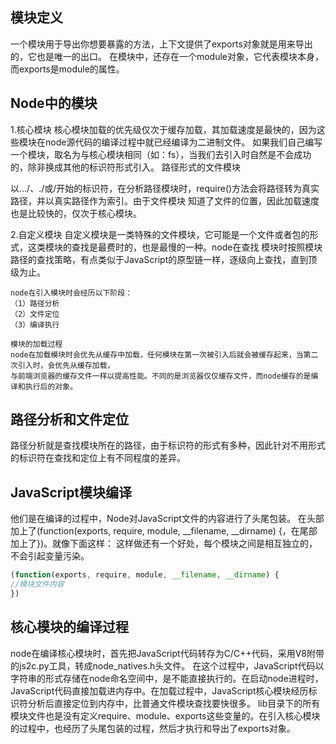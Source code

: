 
## 模块定义
一个模块用于导出你想要暴露的方法，上下文提供了exports对象就是用来导出的，它也是唯一的出口。
在模块中，还存在一个module对象，它代表模块本身，而exports是module的属性。

## Node中的模块
1.核心模块
核心模块加载的优先级仅次于缓存加载，其加载速度是最快的，因为这些模块在node源代码的编译过程中就已经编译为二进制文件。
如果我们自己编写一个模块，取名为与核心模块相同（如：fs），当我们去引入时自然是不会成功的，除非换成其他的标识符形式引入。
路径形式的文件模块

以…/、./或/开始的标识符，在分析路径模块时，require()方法会将路径转为真实路径，并以真实路径作为索引。由于文件模块
知道了文件的位置，因此加载速度也是比较快的，仅次于核心模块。

2.自定义模块
自定义模块是一类特殊的文件模块，它可能是一个文件或者包的形式，这类模块的查找是最费时的，也是最慢的一种。node在查找
模块时按照模块路径的查找策略，有点类似于JavaScript的原型链一样，逐级向上查找，直到顶级为止。


```
node在引入模块时会经历以下阶段：
（1）路径分析
（2）文件定位
（3）编译执行

模块的加载过程
node在加载模块时会优先从缓存中加载，任何模块在第一次被引入后就会被缓存起来，当第二次引入时，会优先从缓存加载，
与前端浏览器的缓存文件一样以提高性能。不同的是浏览器仅仅缓存文件，而node缓存的是编译和执行后的对象。
```

## 路径分析和文件定位
路径分析就是查找模块所在的路径，由于标识符的形式有多种，因此针对不用形式的标识符在查找和定位上有不同程度的差异。


## JavaScript模块编译
他们是在编译的过程中，Node对JavaScript文件的内容进行了头尾包装。
在头部加上了(function(exports, require, module, __filename, __dirname) {，在尾部加上了})。就像下面这样：
这样做还有一个好处，每个模块之间是相互独立的，不会引起变量污染。
```javascript
(function(exports, require, module, __filename, __dirname) {
//模块文件内容
})
```

## 核心模块的编译过程
node在编译核心模块时，首先把JavaScript代码转存为C/C++代码，采用V8附带的js2c.py工具，转成node_natives.h头文件。
在这个过程中，JavaScript代码以字符串的形式存储在node命名空间中，是不能直接执行的。在启动node进程时，JavaScript代码直接加载进内存中。在加载过程中，JavaScript核心模块经历标识符分析后直接定位到内存中，比普通文件模块查找要快很多。
lib目录下的所有模块文件也是没有定义require、module、exports这些变量的。在引入核心模块的过程中，也经历了头尾包装的过程，然后才执行和导出了exports对象。
